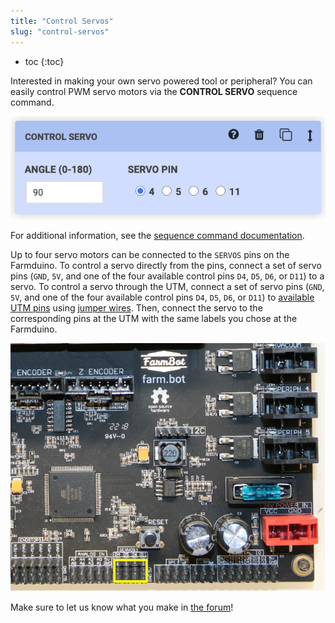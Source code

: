 ```yaml
---
title: "Control Servos"
slug: "control-servos"
---
```


* toc
{:toc}

Interested in making your own servo powered tool or peripheral? You can easily control PWM servo motors via the __CONTROL SERVO__ sequence command.

![control servo sequence step](_images/control_servo.png)

For additional information, see the [sequence command documentation](https://software.farm.bot/docs/sequence-commands).

Up to four servo motors can be connected to the `SERVOS` pins on the Farmduino.
To control a servo directly from the pins, connect a set of servo pins (`GND`, `5V`, and one of the four available control pins `D4`, `D5`, `D6`, or `D11`) to a servo.
To control a servo through the UTM, connect a set of servo pins (`GND`, `5V`, and one of the four available control pins `D4`, `D5`, `D6`, or `D11`) to [available UTM pins](../../FarmBot-Genesis-V1.5/tools/utm.md#pin-mapping) using [jumper wires](../bom/electronics-and-wiring.md#jumper-wire). Then, connect the servo to the corresponding pins at the UTM with the same labels you chose at the Farmduino.

![farmduino genesis servo pins](_images/farmduino_genesis_servo_pins.png)

Make sure to let us know what you make in [the forum](https://forum.farmbot.org)!

